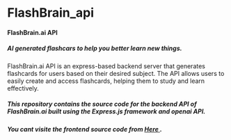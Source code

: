 # FlashBrain_api


#### FlashBrain.ai API 
##### AI generated flashcars to help you better learn new things.


FlashBrain.ai API is an express-based backend server that generates flashcards for users based on their desired subject. The API allows users to easily create and access flashcards, helping them to study and learn effectively.

##### This repository contains the source code for the backend API of FlashBrain.ai built using the Express.js framework and openai API.
##### You cant visite the frontend source code from [ Here ](https://github.com/sidahmedsaleck/FlashBrain_frontend).
